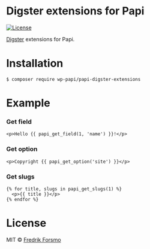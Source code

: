 # Digster extensions for Papi

[![License](https://img.shields.io/packagist/l/wp-papi/papi-digster-extensions.svg)](https://packagist.org/packages/wp-papi/papi-digster-extensions)

[Digster](https://github.com/frozzare/wp-digster) extensions for Papi.

# Installation

```
$ composer require wp-papi/papi-digster-extensions
```

# Example

### Get field

```twig
<p>Hello {{ papi_get_field(1, 'name') }}!</p>
```

### Get option

```twig
<p>Copyright {{ papi_get_option('site') }}</p>
```

### Get slugs

```twig
{% for title, slugs in papi_get_slugs(1) %}
  <p>{{ title }}</p>
{% endfor %}
```

# License

MIT © [Fredrik Forsmo](https://github.com/frozzare)
